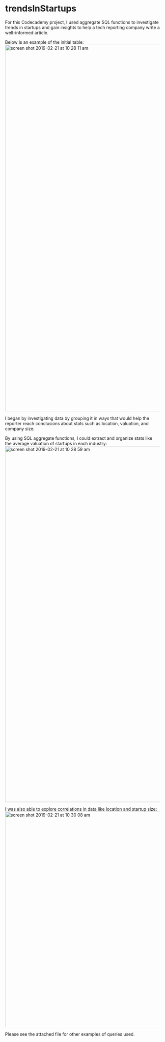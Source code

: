# trendsInStartups
For this Codecademy project, I used aggregate SQL functions to investigate trends in startups and gain insights to help a tech reporting company write a well-informed article. 

Below is an example of the initial table:
<br>
<img width="1192" alt="screen shot 2019-02-21 at 10 28 11 am" src="https://user-images.githubusercontent.com/46868984/53158753-a46d4f00-35c4-11e9-989c-6df9d20bf435.png">

I began by investigating data by grouping it in ways that would help the reporter reach conclusions about stats such as location, valuation, and company size. 

By using SQL aggregate functions, I could extract and organize stats like  the average valuation of startups in each industry:
<br>
<img width="1158" alt="screen shot 2019-02-21 at 10 28 59 am" src="https://user-images.githubusercontent.com/46868984/53158928-0928a980-35c5-11e9-981d-4a2887099159.png">



I was also able to explore correlations in data like location and startup size:
<br>
<img width="701" alt="screen shot 2019-02-21 at 10 30 08 am" src="https://user-images.githubusercontent.com/46868984/53158946-12197b00-35c5-11e9-8a6f-322034adf30b.png">

Please see the attached file for other examples of queries used. 
